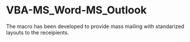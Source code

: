 # VBA-MS_Word-MS_Outlook

The macro has been developed to provide mass mailing with standarized layouts to the receipients. 


